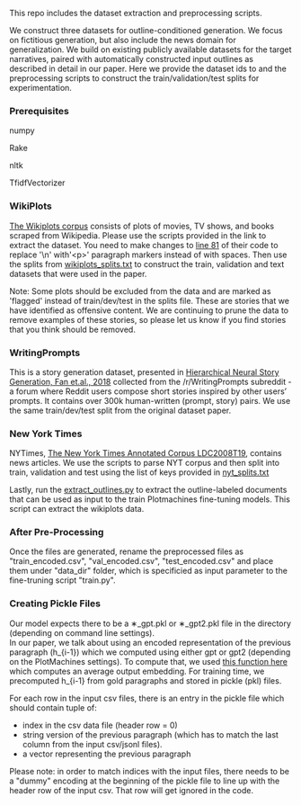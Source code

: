
This repo includes the dataset extraction and preprocessing scripts.

We construct three datasets for outline-conditioned generation. We focus on fictitious generation, but also include the news domain for generalization.  We build on existing publicly available datasets for the  target  narratives,  paired  with  automatically constructed input outlines as described in detail in our paper. Here we provide the dataset ids to and the preprocessing scripts to construct the train/validation/test splits for experimentation.

### Prerequisites

numpy

Rake

nltk

TfidfVectorizer

### WikiPlots

<a href="https://github.com/markriedl/WikiPlots">The Wikiplots corpus</a> consists of plots of movies, TV shows, and books scraped from Wikipedia.
Please use the scripts provided in the link to extract the dataset.  You need to make changes to <a href="https://github.com/markriedl/WikiPlots/blob/22d975c92e1ac835a412ac001d95fb86d3d37960/wikiPlots.py#L81">line 81</a> of their code to replace '\n' with'&lt;p&gt;' paragraph markers instead of with spaces. Then use the splits from <a href="./wikiplots_splits.txt">wikiplots_splits.txt</a> to construct the train, validation and text datasets that were used in the paper.

Note: Some plots should be excluded from the data and are marked as 'flagged' instead of train/dev/test in the splits file.  These are stories that we have identified as offensive content.  We are continuing to prune the data to remove examples of these stories, so please let us know if you find stories that you think should be removed.

### WritingPrompts

This is a story generation dataset, presented in <a href="https://arxiv.org/abs/1805.04833">Hierarchical Neural Story Generation, Fan et.al., 2018</a> collected from the /r/WritingPrompts subreddit - a forum where Reddit users compose short stories inspired by other users’ prompts. It contains over 300k human-written (prompt, story) pairs. We use the same train/dev/test split from the original dataset paper.  


### New York Times

NYTimes, <a href="https://catalog.ldc.upenn.edu/LDC2008T19">The New York Times Annotated Corpus LDC2008T19</a>, contains news articles. 
We use the scripts to parse NYT corpus and then split into train, validation and test using the list of keys provided in <a href="./nyt_splits.txt">nyt_splits.txt</a>

Lastly, run the <a href="./extract_outlines.py">extract_outlines.py</a> to extract the outline-labeled documents that can be used as input to the train Plotmachines fine-tuning models. This script can extract the wikiplots data. 


### After Pre-Processing 

Once the files are generated, rename the preprocessed files as "train_encoded.csv", "val_encoded.csv", "test_encoded.csv" and place them under "data_dir" folder, which is specificied as input parameter to the fine-truning script "train.py".

### Creating Pickle Files

Our model expects there to be a &lowast;\_gpt.pkl or &lowast;\_gpt2.pkl file in the directory (depending on command line settings).  
In our paper, we talk about using an encoded representation of the previous paragraph (h\_{i-1}) which we computed using either gpt or gpt2 (depending on the PlotMachines settings).  To compute that, we used <a href="https://github.com/hrashkin/plotmachines/blob/65f3b4d79bdb7a14811c323becdc3fb78bdeb375/src/model/generate_stories.py#L17">this function here</a> which computes an average output embedding.  For training time, we precomputed h\_{i-1} from gold paragraphs and stored in pickle (pkl) files. 

For each row in the input csv files, there is an entry in the pickle file which should contain tuple of:
 - index in the csv data file (header row = 0)
 - string version of the previous paragraph (which has to match the last column from the input csv/jsonl files).
 - a vector representing the previous paragraph  
 
Please note: in order to match indices with the input files, there needs to be a "dummy" encoding at the beginning of the pickle file to line up with the header row of the input csv. That row will get ignored in the code.

